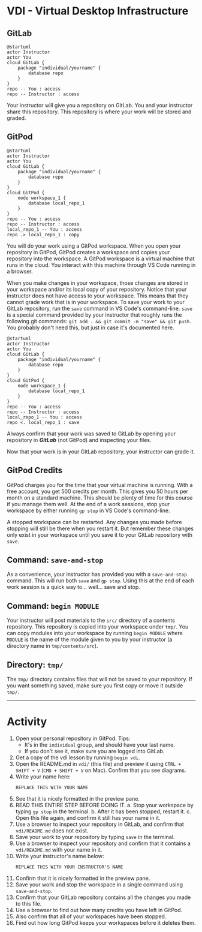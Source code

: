 # VDI - Virtual Desktop Infrastructure

## GitLab

```plantuml
@startuml
actor Instructor
actor You
cloud GitLab {
    package "individual/yourname" {
        database repo
    }
}
repo -- You : access
repo -- Instructor : access
```

Your instructor will give you a repository on GitLab.
You and your instructor share this repository.
This repository is where your work will be stored
and graded.

## GitPod

```plantuml
@startuml
actor Instructor
actor You
cloud GitLab {
    package "individual/yourname" {
        database repo
    }
}
cloud GitPod {
    node workspace_1 {
        database local_repo_1
    }
}
repo -- You : access
repo -- Instructor : access
local_repo_1 -- You : access
repo .> local_repo_1 : copy
```

You will do your work using a GitPod workspace.
When you open your repository in GitPod, GitPod
creates a workspace and copies your repository
into the workspace. A GitPod workspace is a virtual
machine that runs in the cloud. You interact with
this machine through VS Code running in a browser.

When you make changes in your workspace, those
changes are stored in your workspace and/or its
local copy of your repository. Notice that your
instructor does not have access to your workspace.
This means that they cannot grade work that is in
your workspace. To save your work to your GitLab
repository, run the `save` command in VS Code's
command-line. `save` is a special command provided
by your instructor that roughly runs the following
git commands: `git add . && git commit -m "save" && git push`.
You probably don't need this, but just in case it's
documented here.

```plantuml
@startuml
actor Instructor
actor You
cloud GitLab {
    package "individual/yourname" {
        database repo
    }
}
cloud GitPod {
    node workspace_1 {
        database local_repo_1
    }
}
repo -- You : access
repo -- Instructor : access
local_repo_1 -- You : access
repo <. local_repo_1 : save
```

Always confirm that your work was saved to GitLab
by opening your repository in ***GitLab***
(not GitPod) and inspecting your files.

Now that your work is in your GitLab repository,
your instructor can grade it.

## GitPod Credits

GitPod charges you for the time that your virtual
machine is running.
With a free account, you get 500 credits per month.
This gives you 50 hours per month on a standard machine.
This should be plenty of time for this course if you manage them well.
At the end of a work sessions, stop your workspace by either
running `gp stop` in VS Code's command-line.

A stopped workspace can be restarted.
Any changes you made before stopping will still be there when you restart it.
But remember these changes only exist in your
workspace until you save it to your GitLab repository with `save`.

## Command: `save-and-stop`

As a convenience, your instructor has provided you with a
`save-and-stop` command. This will run both `save` and `gp stop`.
Using this at the end of each work session is a
quick way to... well... save and stop.

## Command: `begin MODULE`

Your instructor will post materials to the `src/` directory of a contents repository.
This repository is copied into your workspace under `tmp/`.
You can copy modules into your workspace by running `begin MODULE` where `MODULE`
is the name of the module given to you by your instructor
(a directory name in `tmp/contents/src`).

## Directory: `tmp/`

The `tmp/` directory contains files that will not be saved
to your repository. If you want something saved, make sure
you first copy or move it outside `tmp/`.

---

# Activity

1. Open your personal repository in GitPod. Tips:
    * It's in the `individual` group, and should have your last name.
    * If you don't see it, make sure you are logged into GitLab.
2. Get a copy of the vdi lesson by running `begin vdi`.
3. Open the README.md in `vdi/` (this file) and preview it using `CTRL + SHIFT + V`
    (`CMD + SHIFT + V` on Mac). Confirm that you see diagrams.
4. Write your name here:
    ```
    REPLACE THIS WITH YOUR NAME
    ```
5. See that it is nicely formatted in the preview pane.
6. READ THIS ENTIRE STEP BEFORE DOING IT.
    a. Stop your workspace by typing `gp stop` in the terminal.
    b. After it has been stopped, restart it.
    c. Open this file again, and confirm it still has your name in it.
7. Use a browser to inspect your repository in GitLab, and confirm that
    `vdi/README.md` does not exist.
8. Save your work to your repository by typing `save` in the terminal.
9. Use a browser to inspect your repository and confirm that it contains
    a `vdi/README.md` with your name in it.
10. Write your instructor's name below:
    ```
    REPLACE THIS WITH YOUR INSTRUCTOR'S NAME
    ```
11. Confirm that it is nicely formatted in the preview pane.
12. Save your work and stop the workspace in a single command using `save-and-stop`.
13. Confirm that your GitLab repository contains all the changes you made to this file.
14. Use a browser to find out how many credits you have left in GitPod.
15. Also confirm that all of your workspaces have been stopped.
16. Find out how long GitPod keeps your workspaces before it deletes them.
